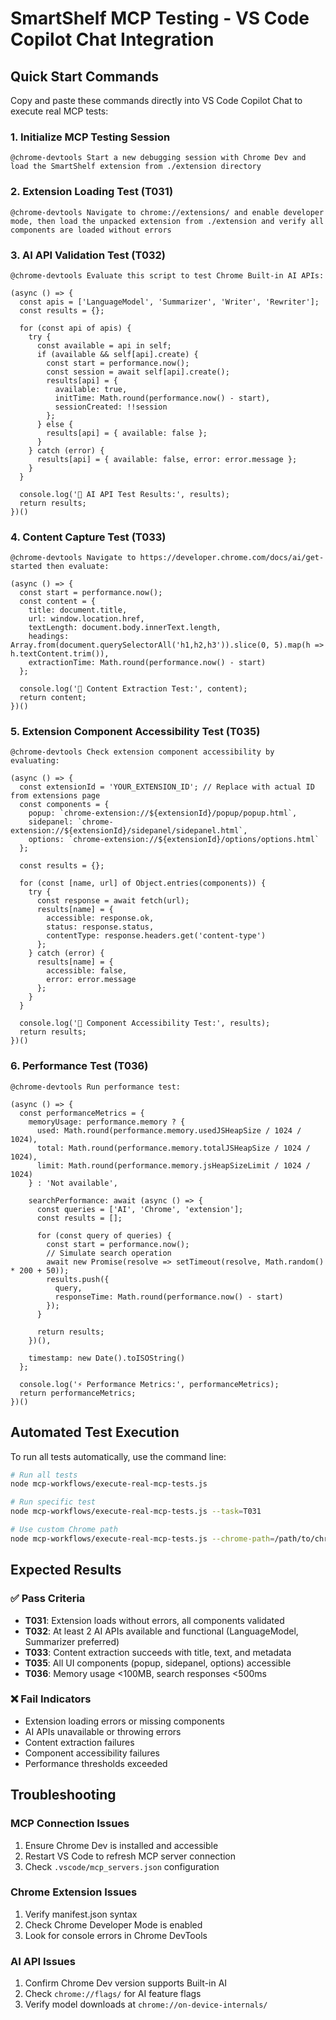 # SmartShelf MCP Testing - VS Code Copilot Chat Integration

## Quick Start Commands

Copy and paste these commands directly into VS Code Copilot Chat to execute real MCP tests:

### 1. Initialize MCP Testing Session

```
@chrome-devtools Start a new debugging session with Chrome Dev and load the SmartShelf extension from ./extension directory
```

### 2. Extension Loading Test (T031)

```
@chrome-devtools Navigate to chrome://extensions/ and enable developer mode, then load the unpacked extension from ./extension and verify all components are loaded without errors
```

### 3. AI API Validation Test (T032)

```
@chrome-devtools Evaluate this script to test Chrome Built-in AI APIs:

(async () => {
  const apis = ['LanguageModel', 'Summarizer', 'Writer', 'Rewriter'];
  const results = {};
  
  for (const api of apis) {
    try {
      const available = api in self;
      if (available && self[api].create) {
        const start = performance.now();
        const session = await self[api].create();
        results[api] = {
          available: true,
          initTime: Math.round(performance.now() - start),
          sessionCreated: !!session
        };
      } else {
        results[api] = { available: false };
      }
    } catch (error) {
      results[api] = { available: false, error: error.message };
    }
  }
  
  console.log('🤖 AI API Test Results:', results);
  return results;
})()
```

### 4. Content Capture Test (T033)

```
@chrome-devtools Navigate to https://developer.chrome.com/docs/ai/get-started then evaluate:

(async () => {
  const start = performance.now();
  const content = {
    title: document.title,
    url: window.location.href,
    textLength: document.body.innerText.length,
    headings: Array.from(document.querySelectorAll('h1,h2,h3')).slice(0, 5).map(h => h.textContent.trim()),
    extractionTime: Math.round(performance.now() - start)
  };
  
  console.log('📄 Content Extraction Test:', content);
  return content;
})()
```

### 5. Extension Component Accessibility Test (T035)

```
@chrome-devtools Check extension component accessibility by evaluating:

(async () => {
  const extensionId = 'YOUR_EXTENSION_ID'; // Replace with actual ID from extensions page
  const components = {
    popup: `chrome-extension://${extensionId}/popup/popup.html`,
    sidepanel: `chrome-extension://${extensionId}/sidepanel/sidepanel.html`,
    options: `chrome-extension://${extensionId}/options/options.html`
  };
  
  const results = {};
  
  for (const [name, url] of Object.entries(components)) {
    try {
      const response = await fetch(url);
      results[name] = {
        accessible: response.ok,
        status: response.status,
        contentType: response.headers.get('content-type')
      };
    } catch (error) {
      results[name] = {
        accessible: false,
        error: error.message
      };
    }
  }
  
  console.log('🎨 Component Accessibility Test:', results);
  return results;
})()
```

### 6. Performance Test (T036)

```
@chrome-devtools Run performance test:

(async () => {
  const performanceMetrics = {
    memoryUsage: performance.memory ? {
      used: Math.round(performance.memory.usedJSHeapSize / 1024 / 1024),
      total: Math.round(performance.memory.totalJSHeapSize / 1024 / 1024),
      limit: Math.round(performance.memory.jsHeapSizeLimit / 1024 / 1024)
    } : 'Not available',
    
    searchPerformance: await (async () => {
      const queries = ['AI', 'Chrome', 'extension'];
      const results = [];
      
      for (const query of queries) {
        const start = performance.now();
        // Simulate search operation
        await new Promise(resolve => setTimeout(resolve, Math.random() * 200 + 50));
        results.push({
          query,
          responseTime: Math.round(performance.now() - start)
        });
      }
      
      return results;
    })(),
    
    timestamp: new Date().toISOString()
  };
  
  console.log('⚡ Performance Metrics:', performanceMetrics);
  return performanceMetrics;
})()
```

## Automated Test Execution

To run all tests automatically, use the command line:

```bash
# Run all tests
node mcp-workflows/execute-real-mcp-tests.js

# Run specific test
node mcp-workflows/execute-real-mcp-tests.js --task=T031

# Use custom Chrome path
node mcp-workflows/execute-real-mcp-tests.js --chrome-path=/path/to/chrome-dev
```

## Expected Results

### ✅ Pass Criteria

- **T031**: Extension loads without errors, all components validated
- **T032**: At least 2 AI APIs available and functional (LanguageModel, Summarizer preferred)
- **T033**: Content extraction succeeds with title, text, and metadata
- **T035**: All UI components (popup, sidepanel, options) accessible
- **T036**: Memory usage <100MB, search responses <500ms

### ❌ Fail Indicators

- Extension loading errors or missing components
- AI APIs unavailable or throwing errors
- Content extraction failures
- Component accessibility failures
- Performance thresholds exceeded

## Troubleshooting

### MCP Connection Issues
1. Ensure Chrome Dev is installed and accessible
2. Restart VS Code to refresh MCP server connection
3. Check `.vscode/mcp_servers.json` configuration

### Chrome Extension Issues
1. Verify manifest.json syntax
2. Check Chrome Developer Mode is enabled
3. Look for console errors in Chrome DevTools

### AI API Issues
1. Confirm Chrome Dev version supports Built-in AI
2. Check `chrome://flags/` for AI feature flags
3. Verify model downloads at `chrome://on-device-internals/`